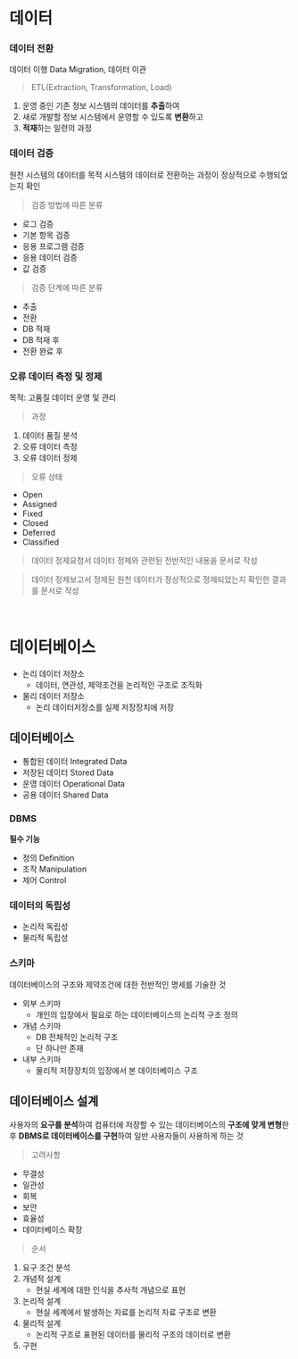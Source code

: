 # 데이터

### 데이터 전환
데이터 이행 Data Migration, 데이터 이관
> ETL(Extraction, Transformation, Load)
1. 운영 중인 기존 정보 시스템의 데이터를 **추출**하여
1. 새로 개발할 정보 시스템에서 운영할 수 있도록 **변환**하고
1. **적재**하는 일련의 과정

### 데이터 검증
원천 시스템의 데이터를 목적 시스템의 데이터로 전환하는 과정이 정상적으로 수행되었는지 확인
> 검증 방법에 따른 분류
- 로그 검증
- 기본 항목 검증
- 응용 프로그램 검증
- 응용 데이터 검증
- 값 검증
> 검증 단계에 따른 분류
- 추출
- 전환
- DB 적재
- DB 적재 후
- 전환 완료 후

### 오류 데이터 측정 및 정제
목적: 고품질 데이터 운영 및 관리
> 과정
1. 데이터 품질 분석
1. 오류 데이터 측정
1. 오류 데이터 정제

> 오류 상태
- Open
- Assigned
- Fixed
- Closed
- Deferred
- Classified

> 데이터 정제요청서
데이터 정제와 관련된 전반적인 내용을 문서로 작성

> 데이터 정제보고서
정제된 원천 데이터가 정상적으로 정제되었는지 확인한 결과를 문서로 작성

<br/>

# 데이터베이스
- 논리 데이터 저장소
    - 데이터, 연관성, 제약조건을 논리적인 구조로 조직화
- 물리 데이터 저장소
    - 논리 데이터저장소를 실제 저장장치에 저장

## 데이터베이스
- 통합된 데이터 Integrated Data
- 저장된 데이터 Stored Data
- 운영 데이터 Operational Data
- 공용 데이터 Shared Data

### DBMS
**필수 기능**
- 정의 Definition
- 조작 Manipulation
- 제어 Control

### 데이터의 독립성
- 논리적 독립성
- 물리적 독립성

### 스키마
데이터베이스의 구조와 제약조건에 대한 전반적인 명세를 기술한 것
- 외부 스키마
    - 개인의 입장에서 필요로 하는 데이터베이스의 논리적 구조 정의
- 개념 스키마
    - DB 전체적인 논리적 구조
    - 단 하나만 존재
- 내부 스키마
    - 물리적 저장장치의 입장에서 본 데이터베이스 구조

## 데이터베이스 설계
사용자의 **요구를 분석**하여 컴퓨터에 저장할 수 있는 데이터베이스의 **구조에 맞게 변형**한 후 **DBMS로 데이터베이스를 구현**하여 일반 사용자들이 사용하게 하는 것  
> 고려사항
- 무결성
- 일관성
- 회복
- 보안
- 효율성
- 데이터베이스 확장

> 순서
1. 요구 조건 분석
1. 개념적 설계
    - 현실 세계에 대한 인식을 추사적 개념으로 표현
1. 논리적 설계
    - 현실 세계에서 발생하는 자료를 논리적 자료 구조로 변환
1. 물리적 설계
    - 논리적 구조로 표현된 데이터를 물리적 구조의 데이터로 변환
1. 구현



